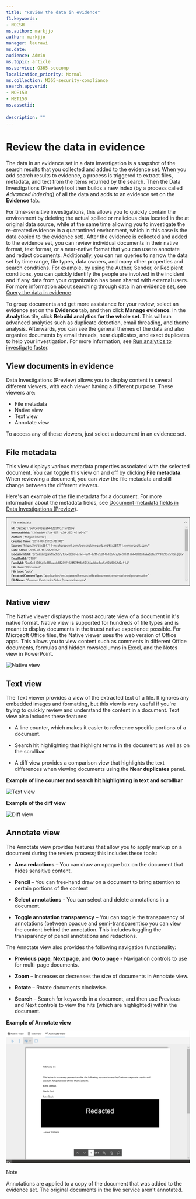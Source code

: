 ```yaml
---
title: "Review the data in evidence"
f1.keywords:
- NOCSH
ms.author: markjjo
author: markjjo
manager: laurawi
ms.date: 
audience: Admin
ms.topic: article
ms.service: O365-seccomp
localization_priority: Normal
ms.collection: M365-security-compliance 
search.appverid: 
- MOE150
- MET150
ms.assetid: 

description: ""
---
```


# Review the data in evidence

The data in an evidence set in a data investigation is a snapshot of the search results that you collected and added to the evidence set. When you add search results to evidence, a process is triggered to extract files, metadata, and text from the items returned by the search. Then the Data Investigations (Preview) tool then builds a new index (by a process called *Advanced indexing*) of all the data and adds to an evidence set on the **Evidence** tab. 

For time-sensitive investigations, this allows you to quickly contain the environment by deleting the actual spilled or malicious data located in the at original data source, while at the same time allowing you to investigate the re-created evidence in a quarantined environment, which in this case is the data copied to the evidence set). After the evidence is collected and added to the evidence set, you can review individual documents in their native format, text format, or a near-native format that you can use to annotate and redact documents. Additionally, you can run queries to narrow the data set by time range, file types, data owners, and many other properties and search conditions. For example, by using the Author, Sender, or Recipient conditions, you can quickly identify the people are involved in the incident and if any data from your organization has been shared with external users. For more information about searching through data in an evidence set, see [Query the data in evidence](evidence-query.md).

To group documents and get more assistance for your review, select an evidence set on the **Evidence** tab, and then click **Manage evidence**. In the **Analytics** tile, click **Rebuild analytics for the whole set**. This will run advanced analytics such as duplicate detection, email threading, and theme analysis. Afterwards, you can see the general themes of the data and also organize documents by email threads, near duplicates, and exact duplicates to help your investigation. For more information, see [Run analytics to investigate faster](run-analytics-to-investigate-faster.md).

## View documents in evidence

Data Investigations (Preview) allows you to display content in several different viewers, with each viewer having a different purpose. These viewers are:

- File metadata
- Native view
- Text view
- Annotate view

To access any of these viewers, just select a document in an evidence set.

## File metadata

This view displays various metadata properties associated with the selected document. You can toggle this view on and off by clicking **File metadata**. When reviewing a document, you can view the file metadata and still change between the different viewers.

Here's an example of the file metadata for a document. For more information about the metadata fields, see [Document metadata fields in Data Investigations (Preview)](document-metadata-fields.md).

![File metadata panel](../media/Reviewimage2.png)

## Native view

The Native viewer displays the most accurate view of a document in it's native format. Native view is supported for hundreds of file types and is meant to display documents in the truest native experience possible. For Microsoft Office files, the Native viewer uses the web version of Office apps. This allows you to view content such as comments in different Office documents, formulas and hidden rows/columns in Excel, and the Notes view in PowerPoint.

![Native view
](../media/Reviewimage3.png)

## Text view

The Text viewer provides a view of the extracted text of a file. It ignores any embedded images and formatting, but this view is very useful if you're trying to quickly review and understand the content in a document. Text view also includes these features:

  - A line counter, which makes it easier to reference specific portions of a document.

  - Search hit highlighting that highlight terms in the document as well as on the scrollbar

  - A diff view provides a comparison view that highlights the text differences when viewing documents using the **Near duplicates** panel.

**Example of line counter and search hit highlighting in text and scrollbar**

![Text view
](../media/Reviewimage4.png)

**Example of the diff view**

![Diff view
](../media/Reviewimage5.png)

## Annotate view

The Annotate view provides features that allow you to apply markup on a document during the review process; this  includes these tools:

  - **Area redactions** – You can draw an opaque box on the document that hides sensitive content.

  - **Pencil** – You can free-hand draw on a document to bring attention to certain portions of the content

  - **Select annotations** - You can select and delete annotations in a document.

  - **Toggle annotation transparency** – You can toggle the transparency of annotations (between opaque and semi-transparent)so you can view the content behind the annotation. This includes toggling the transparency of pencil annotations and redactions.

The Annotate view also provides the following navigation functionality:

  - **Previous page**, **Next page**, and **Go to page** - Navigation controls to use for multi-page documents.

  - **Zoom** – Increases or decreases the size of documents in Annotate view.

  - **Rotate** – Rotate documents clockwise.

  - **Search** – Search for keywords in a document, and then use Previous and Next controls to view the hits (which are highlighted) within the document.

**Example of Annotate view**

![Annotate view](../media/Reviewimage1.png)

> [!NOTE]
> Annotations are applied to a copy of the document that was added to the evidence set. The original documents in the live service aren't annotated.
